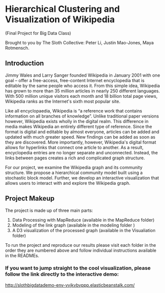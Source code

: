 # Hierarchical Clustering and Visualization of  Wikipedia

(Final Project for Big Data Class)


Brought to you by The Sloth Collective:
Peter Li,
Justin Mao-Jones,
Maya Rotmensch.

## Introduction

Jimmy Wales and Larry Sanger founded Wikipedia in January 2001 with one goal – offer a free-access, free-content Internet encyclopedia that is editable by the same people who access it. From this simple idea, Wikipedia has grown to more than 35 million articles in nearly 250 different languages. With 500 million unique visitors each month and 18 billion total page views, Wikipedia ranks as the Internet's sixth most popular site.

Like all encyclopaedia, Wikipedia is “a reference work that contains information on all branches of knowledge”. Unlike traditional paper versions however, Wikipedia exists wholly in the digital realm. This difference in media makes Wikipedia an entirely different type of reference. Since the format is digital and editable by almost everyone, articles can be added and updated with much greater speed. New findings can be added as soon as they are discovered. More importantly, however, Wikipedia's digital format allows for hyperlinks that connect one article to another. As a result, encyclopedia entries are no longer separate and unconnected. Instead, the links between pages creates a rich and complicated graph structure.

For our project, we examine the Wikipedia graph and its community structure. We propose a hierarchical community model built using a stochastic block model. Further, we develop an interactive visualization that allows users to interact with and explore the Wikipedia graph.


## Project Makeup

The project is made up of three main parts:

1. Data Processing with MapReduce (available in the MapReduce folder)
2. Modeling of the link graph (available in the modeling folder )
3. A D3 visualization of the processed graph (available in the Visualiation folder)

To run the project and reproduce our results please visit each folder in the order they are numbered above and follow individual instructions available in the READMEs.


### If you want to jump straight to the cool visualization, please follow the link directly to the interactive demo:
 http://slothbigdatademo-env-vvjkvbvppp.elasticbeanstalk.com/ 
